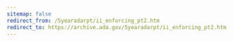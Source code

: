 ```yaml
---
sitemap: false 
redirect_from: /5yearadarpt/ii_enforcing_pt2.htm 
redirect_to: https://archive.ada.gov/5yearadarpt/ii_enforcing_pt2.htm 
---
```

